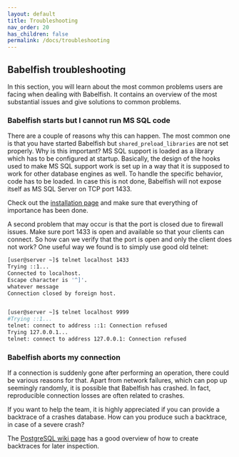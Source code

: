 ```yaml
---
layout: default
title: Troubleshooting
nav_order: 20
has_children: false
permalink: /docs/troubleshooting
---
```


## Babelfish troubleshooting

In this section, you will learn about the most common problems users are facing
when dealing with Babelfish. It contains an overview of the most substantial
issues and give solutions to common problems.


### Babelfish starts but I cannot run MS SQL code

There are a couple of reasons why this can happen. The most common one is that
you have started Babelfish but `shared_preload_libraries` are not set properly.
Why is this important? MS SQL support is loaded as a library which has to be
configured at startup. Basically, the design of the hooks used to make MS SQL
support work is set up in a way that it is supposed to work for other database
engines as well. To handle the specific behavior, code has to be loaded. In case
this is not done, Babelfish will not expose itself as MS SQL Server on TCP port
1433.

Check out the [installation page](/docs/installation-guide/build-from-source) and make sure that
everything of importance has been done.

A second problem that may occur is that the port is closed due to firewall issues. Make
sure port 1433 is open and available so that your clients can connect. So how
can we verify that the port is open and only the client does not work? One useful way
we found is to simply use good old telnet:

```bash
[user@server ~]$ telnet localhost 1433
Trying ::1...
Connected to localhost.
Escape character is '^]'.
whatever message   
Connection closed by foreign host.


[user@server ~]$ telnet localhost 9999
#Trying ::1...
telnet: connect to address ::1: Connection refused
Trying 127.0.0.1...
telnet: connect to address 127.0.0.1: Connection refused

```

### Babelfish aborts my connection

If a connection is suddenly gone after performing an operation, there could be
various reasons for that. Apart from network failures, which can pop up seemingly
randomly, it is possible that Babelfish has crashed. In fact,
reproducible connection losses are often related to crashes.

If you want to help the team, it is highly appreciated if you can provide a
backtrace of a crashes database. How can you produce such a backtrace, in case of
a severe crash?

The [PostgreSQL wiki page](https://wiki.postgresql.org/wiki/Getting_a_stack_trace_of_a_running_PostgreSQL_backend_on_Linux/BSD) 
has a good overview of how to create backtraces for later inspection. 

